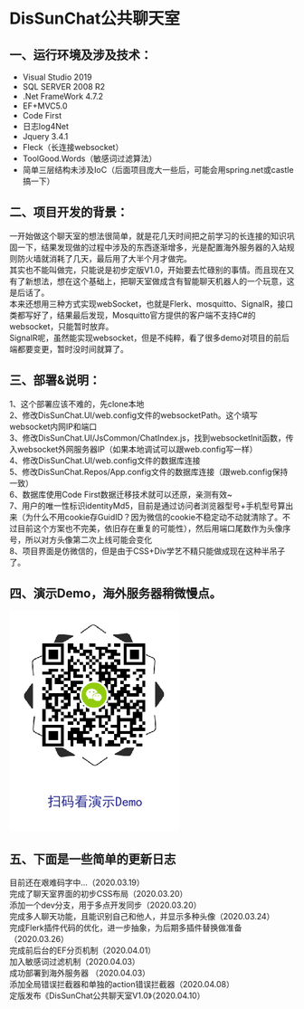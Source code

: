 # DisSunChat公共聊天室
一、运行环境及涉及技术：
------------------
* Visual Studio 2019<br>
* SQL SERVER 2008 R2<br>
* .Net FrameWork 4.7.2<br>
* EF+MVC5.0<br>
* Code First<br>
* 日志log4Net<br>
* Jquery 3.4.1<br>
* Fleck（长连接websocket）<br>
* ToolGood.Words（敏感词过滤算法）<br>
* 简单三层结构未涉及IoC（后面项目庞大一些后，可能会用spring.net或castle搞一下）

二、项目开发的背景：
---------------
一开始做这个聊天室的想法很简单，就是花几天时间把之前学习的长连接的知识巩固一下，结果发现做的过程中涉及的东西逐渐增多，光是配置海外服务器的入站规则防火墙就消耗了几天，最后用了大半个月才做完。<br>
其实也不能叫做完，只能说是初步定版V1.0，开始要去忙碌别的事情。而且现在又有了新想法，想在这个基础上，把聊天室做成含有智能聊天机器人的一个玩意，这是后话了。<br>
本来还想用三种方式实现webSocket，也就是Flerk、mosquitto、SignalR，接口类都写好了，结果最后发现，Mosquitto官方提供的客户端不支持C#的websocket，只能暂时放弃。<br>
SignalR呢，虽然能实现websocket，但是不纯粹，看了很多demo对项目的前后端都要变更，暂时没时间就算了。<br>

三、部署&说明：
----------------
1、这个部署应该不难的，先clone本地<br>
2、修改DisSunChat.UI/web.config文件的websocketPath。这个填写websocket内网IP和端口<br>
3、修改DisSunChat.UI/JsCommon/ChatIndex.js，找到websocketInit函数，传入websocket外网服务器IP（如果本地调试可以跟web.config写一样）<br>
4、修改DisSunChat.UI/web.config文件的数据库连接<br>
5、修改DisSunChat.Repos/App.config文件的数据库连接（跟web.config保持一致）<br>
6、数据库使用Code First数据迁移技术就可以还原，亲测有效~<br>
7、用户的唯一性标识identityMd5，目前是通过访问者浏览器型号+手机型号算出来（为什么不用cookie存GuidID？因为微信的cookie不稳定动不动就清除了。不过目前这个方案也不完美，依旧存在重复的可能性），然后用端口尾数作为头像序号，所以对方头像第二次上线可能会变化<br>
8、项目界面是仿微信的，但是由于CSS+Div学艺不精只能做成现在这种半吊子了。<br>

四、演示Demo，海外服务器稍微慢点。
----------------
 ![](https://github.com/DisSunRestart2020/DisSunChat/raw/master/DisSunChat.UI/images/demoUrl.png)

五、下面是一些简单的更新日志
----------------
目前还在艰难码字中...（2020.03.19）<br>
完成了聊天室界面的初步CSS布局（2020.03.20）<br>
添加一个dev分支，用于多点开发同步（2020.03.20）<br>
完成多人聊天功能，且能识别自己和他人，并显示多种头像（2020.03.24）<br>
完成Flerk插件代码的优化，进一步抽象，为后期多插件替换做准备（2020.03.26）<br>
完成前后台的EF分页机制（2020.04.01）<br>
加入敏感词过滤机制（2020.04.03）<br>
成功部署到海外服务器 （2020.04.03）<br>
添加全局错误拦截器和单独的action错误拦截器（2020.04.08）<br>
定版发布《DisSunChat公共聊天室V1.0》（2020.04.10）<br>
